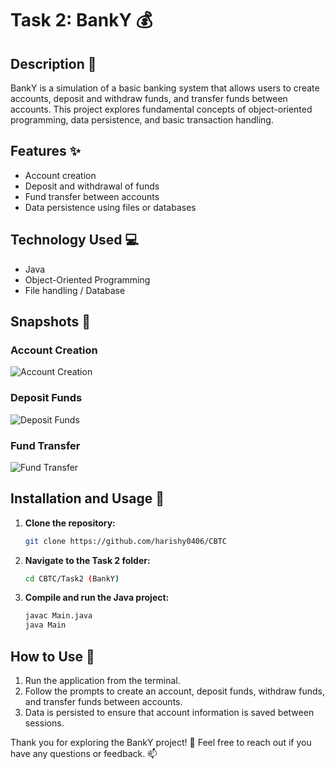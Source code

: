 # Task 2: BankY 💰

## Description 📝

BankY is a simulation of a basic banking system that allows users to create accounts, deposit and withdraw funds, and transfer funds between accounts. This project explores fundamental concepts of object-oriented programming, data persistence, and basic transaction handling.

## Features ✨

- Account creation
- Deposit and withdrawal of funds
- Fund transfer between accounts
- Data persistence using files or databases

## Technology Used 💻

- Java
- Object-Oriented Programming
- File handling / Database

## Snapshots 📸

### Account Creation
![Account Creation](path/to/snapshot1.png)

### Deposit Funds
![Deposit Funds](path/to/snapshot2.png)

### Fund Transfer
![Fund Transfer](path/to/snapshot3.png)

## Installation and Usage 🚀

1. **Clone the repository:**
    ```bash
    git clone https://github.com/harishy0406/CBTC
    ```

2. **Navigate to the Task 2 folder:**
    ```bash
    cd CBTC/Task2 (BankY)
    ```

3. **Compile and run the Java project:**
    ```bash
    javac Main.java
    java Main
    ```

## How to Use 🏦

1. Run the application from the terminal.
2. Follow the prompts to create an account, deposit funds, withdraw funds, and transfer funds between accounts.
3. Data is persisted to ensure that account information is saved between sessions.

Thank you for exploring the BankY project! 🎉 Feel free to reach out if you have any questions or feedback. 📫
